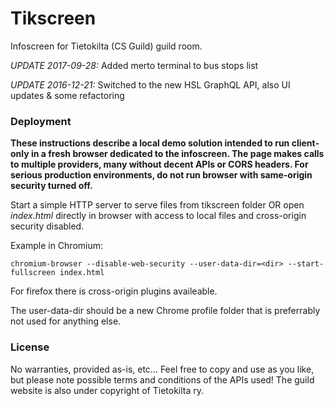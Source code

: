 Tikscreen
=========

Infoscreen for Tietokilta (CS Guild) guild room.

*UPDATE 2017-09-28:*
Added merto terminal to bus stops list

*UPDATE 2016-12-21:* 
Switched to the new HSL GraphQL API, also UI updates & some refactoring


### Deployment

**These instructions describe a local demo solution intended to run client-only in a fresh browser dedicated to the infoscreen. The page makes calls to multiple providers, many without decent APIs or CORS headers. For serious production environments, do not run browser with same-origin security turned off.**

Start a simple HTTP server to serve files from tikscreen folder OR open _index.html_ directly in browser with access to local files and cross-origin security disabled.

Example in Chromium:

```
chromium-browser --disable-web-security --user-data-dir=<dir> --start-fullscreen index.html
```

For firefox there is cross-origin plugins availeable.

The user-data-dir should be a new Chrome profile folder that is preferrably not used for anything else.

### License

No warranties, provided as-is, etc... Feel free to copy and use as you like, but please note possible terms and conditions of the APIs used! The guild website is also under copyright of Tietokilta ry.